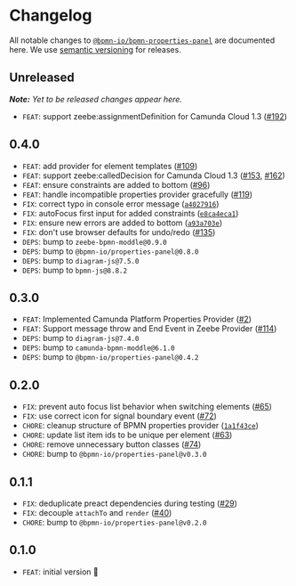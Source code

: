 # Changelog

All notable changes to [`@bpmn-io/bpmn-properties-panel`](https://github.com/bpmn-io/bpmn-properties-panel) are documented here. We use [semantic versioning](http://semver.org/) for releases.

## Unreleased

___Note:__ Yet to be released changes appear here._
* `FEAT`: support zeebe:assignmentDefinition for Camunda Cloud 1.3 ([#192](https://github.com/bpmn-io/bpmn-properties-panel/pull/192))

## 0.4.0

* `FEAT`: add provider for element templates ([#109](https://github.com/bpmn-io/bpmn-properties-panel/issues/109))
* `FEAT`: support zeebe:calledDecision for Camunda Cloud 1.3 ([#153](https://github.com/bpmn-io/bpmn-properties-panel/issues/153), [#162](https://github.com/bpmn-io/bpmn-properties-panel/issues/162))
* `FEAT`: ensure constraints are added to bottom ([#96](https://github.com/bpmn-io/bpmn-properties-panel/issues/96))
* `FEAT`: handle incompatible properties provider gracefully ([#119](https://github.com/bpmn-io/bpmn-properties-panel/pull/119))
* `FIX`: correct typo in console error message ([`a4027916`](https://github.com/bpmn-io/bpmn-properties-panel/commit/a402791662d2ea8e9b7ba1108ddf40d243e201a5))
* `FIX`: autoFocus first input for added constraints ([`e8ca4eca1`](https://github.com/bpmn-io/bpmn-properties-panel/commit/e8ca4eca1db02732b50265aa51f062607474bc39))
* `FIX`: ensure new errors are added to bottom ([`a93a703e`](https://github.com/bpmn-io/bpmn-properties-panel/commit/a93a703eafe39de068fe0d5ccc1bc8f4c9b0bb83))
* `FIX`: don't use browser defaults for undo/redo ([#135](https://github.com/bpmn-io/bpmn-properties-panel/pull/135))
* `DEPS`: bump to `zeebe-bpmn-moddle@0.9.0`
* `DEPS`: bump to `@bpmn-io/properties-panel@0.8.0`
* `DEPS`: bump to `diagram-js@7.5.0`
* `DEPS`: bump to `bpmn-js@8.8.2`

## 0.3.0

* `FEAT`: Implemented Camunda Platform Properties Provider ([#2](https://github.com/bpmn-io/bpmn-properties-panel/issues/2))
* `FEAT`: Support message throw and End Event in Zeebe Provider ([#114](https://github.com/bpmn-io/bpmn-properties-panel/pull/114))
* `DEPS`: bump to `diagram-js@7.4.0`
* `DEPS`: bump to `camunda-bpmn-moddle@6.1.0`
* `DEPS`: bump to `@bpmn-io/properties-panel@0.4.2`

## 0.2.0

* `FIX`: prevent auto focus list behavior when switching elements ([#65](https://github.com/bpmn-io/bpmn-properties-panel/issues/65))
* `FIX`: use correct icon for signal boundary event ([#72](https://github.com/bpmn-io/bpmn-properties-panel/issues/72))
* `CHORE`: cleanup structure of BPMN properties provider ([`1a1f43ce`](https://github.com/bpmn-io/bpmn-properties-panel/commit/1a1f43ceb48a7d877511d73465693cb2719dd3ca))
* `CHORE`: update list item ids to be unique per element ([#63](https://github.com/bpmn-io/bpmn-properties-panel/pull/63))
* `CHORE`: remove unnecessary button classes ([#74](https://github.com/bpmn-io/bpmn-properties-panel/pull/74))
* `CHORE`: bump to `@bpmn-io/properties-panel@v0.3.0`

## 0.1.1

* `FIX`: deduplicate preact dependencies during testing ([#29](https://github.com/bpmn-io/bpmn-properties-panel/pull/29))
* `FIX`: decouple `attachTo` and `render` ([#40](https://github.com/bpmn-io/bpmn-properties-panel/pull/40))
* `CHORE`: bump to `@bpmn-io/properties-panel@v0.2.0`

## 0.1.0

* `FEAT`: initial version :tada:
